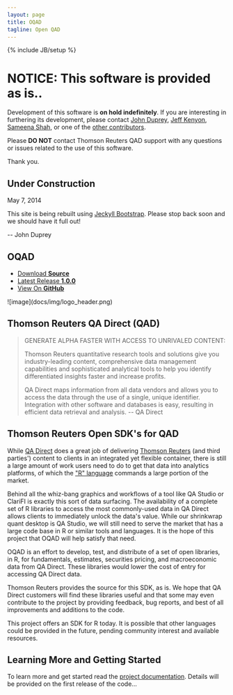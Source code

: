 ```yaml
---
layout: page
title: OQAD
tagline: Open QAD
---
```

{% include JB/setup %}

# NOTICE: This software is provided as is..
Development of this software is **on hold indefinitely**.  If you are interesting in furthering its development, please contact [John Duprey](https://github.com/jduprey), [Jeff Kenyon](https://github.com/jdkenyon), [Sameena Shah](https://github.com/sameenashah), or one of the [other contributors](https://github.com/thomsonreuters/oqad/graphs/contributors).

Please **DO NOT** contact Thomson Reuters QAD support with any questions or issues related to the use of this software.

Thank you.

## Under Construction

May 7, 2014

This site is being rebuilt using [Jeckyll Bootstrap](http://jekyllbootstrap.com/). Please  stop back soon and we should have it full out! 

-- John Duprey

## OQAD
<ul>
      <li><a href="https://github.com/thomsonreuters/oqad/zipball/master">Download <strong>Source</strong></a></li>
      <!--li><a href="https://github.com/thomsonreuters/oqad/tarball/master">Download <strong>TAR Ball</strong></a></li-->
	  <li><a href="https://github.com/thomsonreuters/oqad/releases/tag/1.0.0">Latest Release <strong>1.0.0</strong></a></li>
      <li><a href="https://github.com/thomsonreuters/oqad">View On <strong>GitHub</strong></a></li>
    </ul>
![image](docs/img/logo_header.png)

## Thomson Reuters QA Direct (QAD)

> GENERATE ALPHA FASTER WITH ACCESS TO UNRIVALED CONTENT:
> 
> Thomson Reuters quantitative research tools and solutions give you industry-leading content, comprehensive data management capabilities and sophisticated analytical tools to help you identify differentiated insights faster and increase profits.
>
> QA Direct maps information from all data vendors and allows you to access the data through the use of a single, unique identifier. Integration with other software and databases is easy, resulting in efficient data retrieval and analysis. -- QA Direct

## Thomson Reuters Open SDK's for QAD

While [QA Direct](http://thomsonreuters.com/products_services/financial/financial_products/a-z/QA_Direct/) does a great job of delivering [Thomson Reuters](http://www.thomsonreuters.com/) (and third parties') content to clients in an integrated yet flexible container, there is still a large amount of work users need to do to get that data into analytics platforms, of which the ["R" language](http://www.r-project.org/) commands a large portion of the market.

Behind all the whiz-bang graphics and workflows of a tool like QA Studio or ClariFI is exactly this sort of data surfacing. The availability of a complete set of R libraries to access the most commonly-used data in QA Direct allows clients to immediately unlock the data's value. While our shrinkwrap quant desktop is QA Studio, we will still need to serve the market that has a large code base in R or similar tools and languages. It is the hope of this project that OQAD will help satisfy that need.

OQAD is an effort to develop, test, and distribute of a set of open libraries, in R, for fundamentals, estimates, securities pricing, and macroeconomic data from QA Direct. These libraries would lower the cost of entry for accessing QA Direct data.

Thomson Reuters provides the source for this SDK, as is. We hope that QA Direct customers will find these libraries useful and that some may even contribute to the project by providing feedback, bug reports, and best of all improvements and additions to the code.

This project offers an SDK for R today. It is possible that other languages could be provided in the future, pending community interest and available resources.

## Learning More and Getting Started
To learn more and get started read the [project documentation](https://github.com/thomsonreuters/oqad/blob/master/README.md).
Details will be provided on the first release of the code…